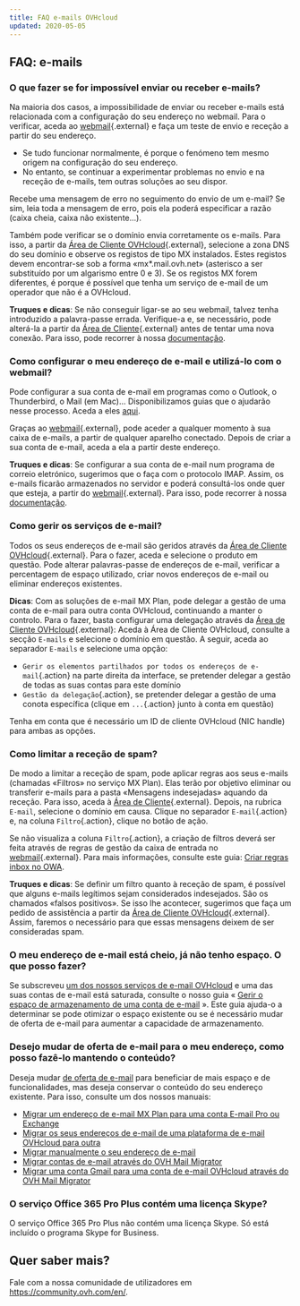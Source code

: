 ```yaml
---
title: FAQ e-mails OVHcloud
updated: 2020-05-05
---
```


## FAQ: e-mails

### O que fazer se for impossível enviar ou receber e-mails?

Na maioria dos casos, a impossibilidade de enviar ou receber e-mails está relacionada com a configuração do seu endereço no webmail. Para o verificar, aceda ao [webmail](https://www.ovh.pt/mail/){.external} e faça um teste de envio e receção a partir do seu endereço.

- Se tudo funcionar normalmente, é porque o fenómeno tem mesmo origem na configuração do seu endereço. 
- No entanto, se continuar a experimentar problemas no envio e na receção de e-mails, tem outras soluções ao seu dispor.

Recebe uma mensagem de erro no seguimento do envio de um e-mail? Se sim, leia toda a mensagem de erro, pois ela poderá especificar a razão (caixa cheia, caixa não existente...).

Também pode verificar se o domínio envia corretamente os e-mails. Para isso, a partir da [Área de Cliente OVHcloud](https://www.ovh.com/auth/?action=gotomanager&from=https://www.ovh.pt/&ovhSubsidiary=pt){.external}, selecione a zona DNS do seu domínio e observe os registos de tipo MX instalados. Estes registos devem encontrar-se sob a forma «mx\*.mail.ovh.net» (asterisco a ser substituído por um algarismo entre 0 e 3).
Se os registos MX forem diferentes, é porque é possível que tenha um serviço de e-mail de um operador que não é a OVHcloud.

**Truques e dicas**: Se não conseguir ligar-se ao seu webmail, talvez tenha introduzido a palavra-passe errada. Verifique-a e, se necessário, pode alterá-la a partir da [Área de Cliente](https://www.ovh.com/auth/?action=gotomanager&from=https://www.ovh.pt/&ovhSubsidiary=pt){.external} antes de tentar uma nova conexão. Para isso, pode recorrer à nossa [documentação](/pages/web_cloud/email_and_collaborative_solutions/troubleshooting/diagnostic_advanced).

### Como configurar o meu endereço de e-mail e utilizá-lo com o webmail?

Pode configurar a sua conta de e-mail em programas como o Outlook, o Thunderbird, o Mail (em Mac)...
Disponibilizamos guias que o ajudarão nesse processo. Aceda a eles [aqui](/products/web-cloud-email-collaborative-solutions-mx-plan).

Graças ao [webmail](https://www.ovh.pt/mail/){.external}, pode aceder a qualquer momento à sua caixa de e-mails, a partir de qualquer aparelho conectado. Depois de criar a sua conta de e-mail, aceda a ela a partir deste endereço.

**Truques e dicas**: Se configurar a sua conta de e-mail num programa de correio eletrónico, sugerimos que o faça com o protocolo IMAP. Assim, os e-mails ficarão armazenados no servidor e poderá consultá-los onde quer que esteja, a partir do [webmail](https://www.ovh.pt/mail/){.external}. Para isso, pode recorrer à nossa [documentação](/pages/web_cloud/email_and_collaborative_solutions/mx_plan/email_generalities).

### Como gerir os serviços de e-mail?

Todos os seus endereços de e-mail são geridos através da [Área de Cliente OVHcloud](https://www.ovh.com/auth/?action=gotomanager&from=https://www.ovh.pt/&ovhSubsidiary=pt){.external}. Para o fazer, aceda e selecione o produto em questão. Pode alterar palavras-passe de endereços de e-mail, verificar a percentagem de espaço utilizado, criar novos endereços de e-mail ou eliminar endereços existentes.

**Dicas**: Com as soluções de e-mail MX Plan, pode delegar a gestão de uma conta de e-mail para outra conta OVHcloud, continuando a manter o controlo. Para o fazer, basta configurar uma delegação através da [Área de Cliente OVHcloud](https://www.ovh.com/auth/?action=gotomanager&from=https://www.ovh.pt/&ovhSubsidiary=pt){.external}: Aceda à Área de Cliente OVHcloud, consulte a secção `E-mails` e selecione o domínio em questão. A seguir, aceda ao separador `E-mails` e selecione uma opção:

- `Gerir os elementos partilhados por todos os endereços de e-mail`{.action} na parte direita da interface, se pretender delegar a gestão de todas as suas contas para este domínio
- `Gestão da delegação`{.action}, se pretender delegar a gestão de uma conota específica (clique em `...`{.action} junto à conta em questão)  

Tenha em conta que é necessário um ID de cliente OVHcloud (NIC handle) para ambas as opções.

### Como limitar a receção de spam?

De modo a limitar a receção de spam, pode aplicar regras aos seus e-mails (chamadas «Filtros» no serviço MX Plan). Elas terão por objetivo eliminar ou transferir e-mails para a pasta «Mensagens indesejadas» aquando da receção.
Para isso, aceda à [Área de Cliente](https://www.ovh.com/auth/?action=gotomanager&from=https://www.ovh.pt/&ovhSubsidiary=pt){.external}. Depois, na rubrica `E-mail`, selecione o domínio em causa. Clique no separador `E-mail`{.action} e, na coluna `Filtro`{.action}, clique no botão de ação.

Se não visualiza a coluna `Filtro`{.action}, a criação de filtros deverá ser feita através de regras de gestão da caixa de entrada no [webmail](https://www.ovh.pt/mail/){.external}. Para mais informações, consulte este guia: [Criar regras inbox no OWA](/pages/web_cloud/email_and_collaborative_solutions/using_the_outlook_web_app_webmail/creating-inbox-rules-in-owa-mx-plan).

**Truques e dicas**: Se definir um filtro quanto à receção de spam, é possível que alguns e-mails legítimos sejam considerados indesejados. São os chamados «falsos positivos». Se isso lhe acontecer, sugerimos que faça um pedido de assistência a partir da [Área de Cliente OVHcloud](https://www.ovh.com/auth/?action=gotomanager&from=https://www.ovh.pt/&ovhSubsidiary=pt){.external}. Assim, faremos o necessário para que essas mensagens deixem de ser consideradas spam.

### O meu endereço de e-mail está cheio, já não tenho espaço. O que posso fazer?

Se subscreveu [um dos nossos serviços de e-mail OVHcloud](https://www.ovhcloud.com/pt/emails/) e uma das suas contas de e-mail está saturada, consulte o nosso guia « [Gerir o espaço de armazenamento de uma conta de e-mail](/pages/web_cloud/email_and_collaborative_solutions/troubleshooting/email_manage_quota) ». Este guia ajuda-o a determinar se pode otimizar o espaço existente ou se é necessário mudar de oferta de e-mail para aumentar a capacidade de armazenamento.

### Desejo mudar de oferta de e-mail para o meu endereço, como posso fazê-lo mantendo o conteúdo?

Deseja mudar [de oferta de e-mail](https://www.ovhcloud.com/pt/emails/) para beneficiar de mais espaço e de funcionalidades, mas deseja conservar o conteúdo do seu endereço existente. Para isso, consulte um dos nossos manuais:

- [Migrar um endereço de e-mail MX Plan para uma conta E-mail Pro ou Exchange](/pages/web_cloud/email_and_colaborative_solutions/migrating/migrating_control_panel)
- [Migrar os seus endereços de e-mail de uma plataforma de e-mail OVHcloud para outra](/pages/web_cloud/email_and_colaborative_solutions/migrating/migrating_control_panel)
- [Migrar manualmente o seu endereço de e-mail](/pages/web_cloud/email_and_colaborative_solutions/migrating/manual_email_migration)
- [Migrar contas de e-mail através do OVH Mail Migrator](/pages/web_cloud/email_and_colaborative_solutions/migrating/migration_omm)
- [Migrar uma conta Gmail para uma conta de e-mail OVHcloud através do OVH Mail Migrator](/pages/web_cloud/email_and_colaborative_solutions/migrating/security_gmail)

### O serviço Office 365 Pro Plus contém uma licença Skype?

O serviço Office 365 Pro Plus não contém uma licença Skype. Só está incluído o programa Skype for Business.

## Quer saber mais?

Fale com a nossa comunidade de utilizadores em <https://community.ovh.com/en/>.

